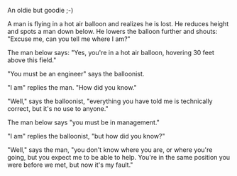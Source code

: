An oldie but goodie ;-)

A man is flying in a hot air balloon and realizes he is lost. He reduces height and spots a man down below. He lowers the balloon further and shouts: "Excuse me, can you tell me where I am?"

The man below says: "Yes, you're in a hot air balloon, hovering 30 feet above this field."

"You must be an engineer" says the balloonist.

"I am" replies the man. "How did you know."

"Well," says the balloonist, "everything you have told me is technically correct, but it's no use to anyone."

The man below says "you must be in management."

"I am" replies the balloonist, "but how did you know?"

"Well," says the man, "you don't know where you are, or where you're going, but  you expect me to be able to help. You're in the same position you were before we met, but now it's my fault."